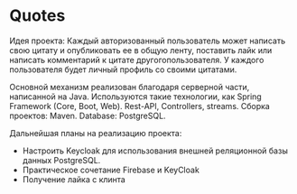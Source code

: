# Quotes

Идея проекта: Каждый авторизованный пользователь может написать свою цитату и опубликовать ее в общую ленту, поставить лайк
или написать комментарий к цитате другогопользователя. У каждого пользователя будет личный профиль со своими цитатами.

Основной механизм реализован благодаря серверной части, написанной на Java. Используются такие технологии, как Spring Framework (Core,
Boot, Web). Rest-API, Controllers, streams. Сборка проектов: Maven. Database: PostgreSQL. 

Дальнейшая планы на реализацию проекта:
- Настроить Keycloak для использования внешней реляционной базы данных PostgreSQL.
- Практическое сочетание Firebase и KeyCloak
- Получение лайка с клинта
